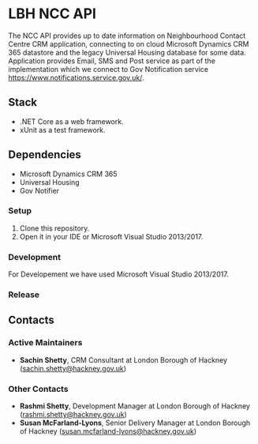 # LBH NCC API

The NCC API provides up to date information on Neighbourhood Contact Centre CRM application, connecting to on cloud Microsoft Dynamics CRM 365 datastore and the legacy Universal Housing database for some data.  Application provides Email, SMS and Post service as part of the implementation which we connect to Gov Notification service https://www.notifications.service.gov.uk/.

## Stack

- .NET Core as a web framework.
- xUnit as a test framework.

## Dependencies

- Microsoft Dynamics CRM 365
- Universal Housing
- Gov Notifier

### Setup

1. Clone this repository.
2. Open it in your IDE or Microsoft Visual Studio 2013/2017.

### Development

For Developement we have used Microsoft Visual Studio 2013/2017.

### Release

## Contacts

### Active Maintainers

- **Sachin Shetty**, CRM Consultant at London Borough of Hackney (sachin.shetty@hackney.gov.uk)

### Other Contacts

- **Rashmi Shetty**, Development Manager at London Borough of Hackney (rashmi.shetty@hackney.gov.uk)
- **Susan McFarland-Lyons**, Senior Delivery Manager at London Borough of Hackney (susan.mcfarland-lyons@hackney.gov.uk)


